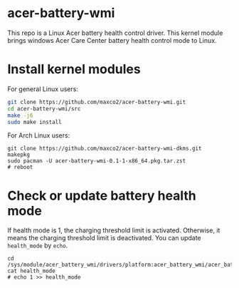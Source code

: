 # acer-battery-wmi

This repo is a Linux Acer battery health control driver. This kernel module brings windows Acer Care Center battery health control mode to Linux.

# Install kernel modules

For general Linux users:

````bash
git clone https://github.com/maxco2/acer-battery-wmi.git
cd acer-battery-wmi/src
make -j6
sudo make install
````

For Arch Linux users:

````
git clone https://github.com/maxco2/acer-battery-wmi-dkms.git
makepkg
sudo pacman -U acer-battery-wmi-0.1-1-x86_64.pkg.tar.zst
# reboot
````

# Check or update battery health mode

If health mode is 1, the charging threshold limit is activated. Otherwise, it means the charging threshold limit is deactivated. 
You can update `health_mode` by `echo`.

````
cd /sys/module/acer_battery_wmi/drivers/platform:acer_battery_wmi/acer_battery_wmi/acer_battery/
cat health_mode
# echo 1 >> health_mode 
````
